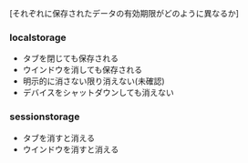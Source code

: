 [それぞれに保存されたデータの有効期限がどのように異なるか]

### localstorage
- タブを閉じても保存される
- ウインドウを消しても保存される
- 明示的に消さない限り消えない(未確認)
- デバイスをシャットダウンしても消えない

### sessionstorage
- タブを消すと消える
- ウインドウを消すと消える
